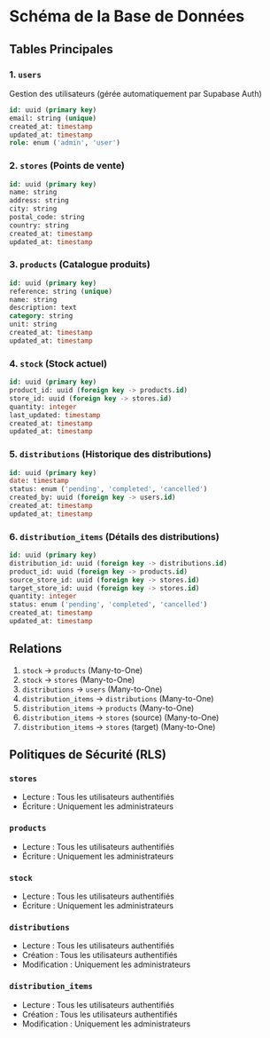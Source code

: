 # Schéma de la Base de Données

## Tables Principales

### 1. `users`
Gestion des utilisateurs (gérée automatiquement par Supabase Auth)
```sql
id: uuid (primary key)
email: string (unique)
created_at: timestamp
updated_at: timestamp
role: enum ('admin', 'user')
```

### 2. `stores` (Points de vente)
```sql
id: uuid (primary key)
name: string
address: string
city: string
postal_code: string
country: string
created_at: timestamp
updated_at: timestamp
```

### 3. `products` (Catalogue produits)
```sql
id: uuid (primary key)
reference: string (unique)
name: string
description: text
category: string
unit: string
created_at: timestamp
updated_at: timestamp
```

### 4. `stock` (Stock actuel)
```sql
id: uuid (primary key)
product_id: uuid (foreign key -> products.id)
store_id: uuid (foreign key -> stores.id)
quantity: integer
last_updated: timestamp
created_at: timestamp
updated_at: timestamp
```

### 5. `distributions` (Historique des distributions)
```sql
id: uuid (primary key)
date: timestamp
status: enum ('pending', 'completed', 'cancelled')
created_by: uuid (foreign key -> users.id)
created_at: timestamp
updated_at: timestamp
```

### 6. `distribution_items` (Détails des distributions)
```sql
id: uuid (primary key)
distribution_id: uuid (foreign key -> distributions.id)
product_id: uuid (foreign key -> products.id)
source_store_id: uuid (foreign key -> stores.id)
target_store_id: uuid (foreign key -> stores.id)
quantity: integer
status: enum ('pending', 'completed', 'cancelled')
created_at: timestamp
updated_at: timestamp
```

## Relations

1. `stock` -> `products` (Many-to-One)
2. `stock` -> `stores` (Many-to-One)
3. `distributions` -> `users` (Many-to-One)
4. `distribution_items` -> `distributions` (Many-to-One)
5. `distribution_items` -> `products` (Many-to-One)
6. `distribution_items` -> `stores` (source) (Many-to-One)
7. `distribution_items` -> `stores` (target) (Many-to-One)

## Politiques de Sécurité (RLS)

### `stores`
- Lecture : Tous les utilisateurs authentifiés
- Écriture : Uniquement les administrateurs

### `products`
- Lecture : Tous les utilisateurs authentifiés
- Écriture : Uniquement les administrateurs

### `stock`
- Lecture : Tous les utilisateurs authentifiés
- Écriture : Uniquement les administrateurs

### `distributions`
- Lecture : Tous les utilisateurs authentifiés
- Création : Tous les utilisateurs authentifiés
- Modification : Uniquement les administrateurs

### `distribution_items`
- Lecture : Tous les utilisateurs authentifiés
- Création : Tous les utilisateurs authentifiés
- Modification : Uniquement les administrateurs 